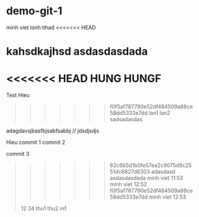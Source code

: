 # demo-git-1
minh viet lonh tihad
<<<<<<< HEAD

kahsdkajhsd
asdasdasdada
=======
<<<<<<< HEAD
HUNG HUNGF
=======

Test
Hieu
>>>>>>> f0f5af787790e52df484509a88ce58dd5333e7dd
>lan1
>lan2
sadsadasdas

adagdavsjbasfbjsabfsabbj
// jdsdjsdjs

Hieu commit 1
commit 2

commit 3

>>>>>>> 62c6b5d1b0fe57ea2c9075d9c2551dc6827d8303
adasdasd
>asdasdasdada minh viet 11:53
>minh viet 12:52 f0f5af787790e52df484509a88ce58dd5333e7dd
>minh viet 12:53
>
>12
>34
>thu1
>thu2
>m1